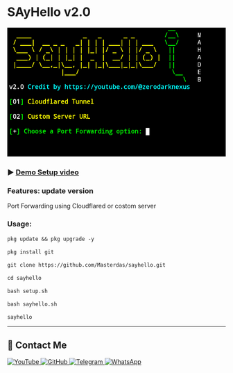 # SAyHello v2.0

![hello](https://raw.githubusercontent.com/Masterdas/sayhello/refs/heads/main/Screenshot_2025.png)

### ▶️ [Demo Setup video](https)

### Features: update version 

Port Forwarding using Cloudflared or costom server

### Usage: 

```
pkg update && pkg upgrade -y
```
```
pkg install git
```
```
git clone https://github.com/Masterdas/sayhello.git
```
```
cd sayhello
```
```
bash setup.sh
```
```
bash sayhello.sh
```
```
sayhello
```
---
## 📌 Contact Me  

<a href="https://youtube.com/@zerodarknexus">
  <img src="https://img.shields.io/badge/YouTube-FF0000?style=for-the-badge&logo=youtube&logoColor=white" alt="YouTube">
</a>  

<a href="https://github.com/Masterdas?tab=repositories">
  <img src="https://img.shields.io/badge/GitHub-000000?style=for-the-badge&logo=github&logoColor=white" alt="GitHub">
</a>  

<a href="https://t.me/ZeroHackNexus">
  <img src="https://img.shields.io/badge/Telegram-26A5E4?style=for-the-badge&logo=telegram&logoColor=white" alt="Telegram">
</a>  

<a href="https://chat.whatsapp.com/II35pNaN25rHqnUmqXK6ag">
  <img src="https://img.shields.io/badge/WhatsApp-25D366?style=for-the-badge&logo=whatsapp&logoColor=white" alt="WhatsApp">
</a>